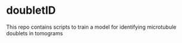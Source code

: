 # doubletID
This repo contains scripts to train a model for identifying microtubule doublets in tomograms
